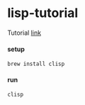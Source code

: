 # lisp-tutorial

Tutorial [link](http://www.cs.sfu.ca/CourseCentral/310/pwfong/Lisp/)

#### setup
`brew install clisp`

#### run
`clisp`
